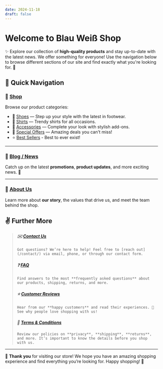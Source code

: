 ```yaml
---
date: 2024-11-18
draft: false
---
```


# Welcome to Blau Weiß Shop

✨ Explore our collection of **high-quality products** and stay up-to-date with the latest news. We offer something for everyone! Use the navigation below to browse different sections of our site and find exactly what you're looking for. 🎉

## 🧭 Quick Navigation

### 🛒 [Shop](/shop/)
Browse our product categories:

- 👟 [Shoes](/shop/shoes/) — Step up your style with the latest in footwear.
- 👕 [Shirts](/shop/shirts/) — Trendy shirts for all occasions.
- 👜 [Accessories](/shop/accessories/) — Complete your look with stylish add-ons.
- 🎁 [Special Offers](/shop/special-offers/) — Amazing deals you can't miss!
- ⭐ [Best Sellers](/shop/best-sellers/) - Best to ever exist!

---

### 📰 [Blog / News](/blog/)
Catch up on the latest **promotions**, **product updates**, and more exciting news. 📢

---

### 📖 [About Us](/about/)
Learn more about **our story**, the values that drive us, and meet the team behind the shop.

## ✌ Further More

> ##### ✉️ [Contact Us](/contact/)
> `Got questions? We’re here to help! Feel free to [reach out](/contact/) via email, phone, or through our contact form.`
>
> ##### ❓ [FAQ](/faq/)
> `Find answers to the most **frequently asked questions** about our products, shipping, returns, and more.`
>
> ##### ⭐ [Customer Reviews](/reviews/)
> `Hear from our **happy customers** and read their experiences. 📝 See why people love shopping with us!`
>
> ##### 📄 [Terms & Conditions](/terms/)
> `Review our policies on **privacy**, **shipping**, **returns**, and more. It’s important to know the details before you shop with us.`

---

🚀 **Thank you** for visiting our store! We hope you have an amazing shopping experience and find everything you’re looking for. Happy shopping! 💖
